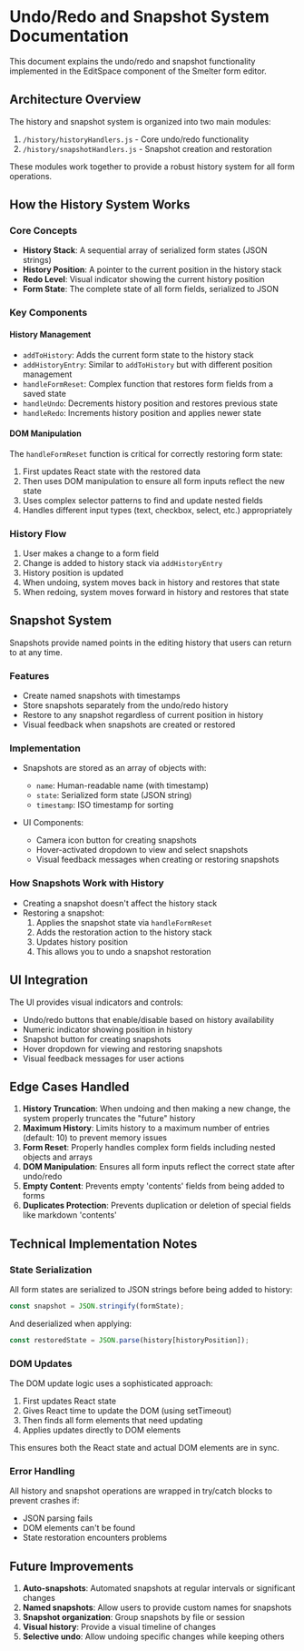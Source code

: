 # Undo/Redo and Snapshot System Documentation

This document explains the undo/redo and snapshot functionality implemented in the EditSpace component of the Smelter form editor.

## Architecture Overview

The history and snapshot system is organized into two main modules:

1. `/history/historyHandlers.js` - Core undo/redo functionality
2. `/history/snapshotHandlers.js` - Snapshot creation and restoration

These modules work together to provide a robust history system for all form operations.

## How the History System Works

### Core Concepts

- **History Stack**: A sequential array of serialized form states (JSON strings)
- **History Position**: A pointer to the current position in the history stack
- **Redo Level**: Visual indicator showing the current history position
- **Form State**: The complete state of all form fields, serialized to JSON

### Key Components

#### History Management

- `addToHistory`: Adds the current form state to the history stack
- `addHistoryEntry`: Similar to `addToHistory` but with different position management
- `handleFormReset`: Complex function that restores form fields from a saved state
- `handleUndo`: Decrements history position and restores previous state
- `handleRedo`: Increments history position and applies newer state

#### DOM Manipulation

The `handleFormReset` function is critical for correctly restoring form state:

1. First updates React state with the restored data
2. Then uses DOM manipulation to ensure all form inputs reflect the new state
3. Uses complex selector patterns to find and update nested fields
4. Handles different input types (text, checkbox, select, etc.) appropriately

### History Flow

1. User makes a change to a form field
2. Change is added to history stack via `addHistoryEntry`
3. History position is updated 
4. When undoing, system moves back in history and restores that state
5. When redoing, system moves forward in history and restores that state

## Snapshot System

Snapshots provide named points in the editing history that users can return to at any time.

### Features

- Create named snapshots with timestamps
- Store snapshots separately from the undo/redo history
- Restore to any snapshot regardless of current position in history
- Visual feedback when snapshots are created or restored

### Implementation

- Snapshots are stored as an array of objects with:
  - `name`: Human-readable name (with timestamp)
  - `state`: Serialized form state (JSON string)
  - `timestamp`: ISO timestamp for sorting

- UI Components:
  - Camera icon button for creating snapshots
  - Hover-activated dropdown to view and select snapshots
  - Visual feedback messages when creating or restoring snapshots

### How Snapshots Work with History

- Creating a snapshot doesn't affect the history stack
- Restoring a snapshot:
  1. Applies the snapshot state via `handleFormReset`
  2. Adds the restoration action to the history stack
  3. Updates history position
  4. This allows you to undo a snapshot restoration

## UI Integration

The UI provides visual indicators and controls:

- Undo/redo buttons that enable/disable based on history availability
- Numeric indicator showing position in history
- Snapshot button for creating snapshots
- Hover dropdown for viewing and restoring snapshots
- Visual feedback messages for user actions

## Edge Cases Handled

1. **History Truncation**: When undoing and then making a new change, the system properly truncates the "future" history
2. **Maximum History**: Limits history to a maximum number of entries (default: 10) to prevent memory issues
3. **Form Reset**: Properly handles complex form fields including nested objects and arrays
4. **DOM Manipulation**: Ensures all form inputs reflect the correct state after undo/redo
5. **Empty Content**: Prevents empty 'contents' fields from being added to forms
6. **Duplicates Protection**: Prevents duplication or deletion of special fields like markdown 'contents'

## Technical Implementation Notes

### State Serialization

All form states are serialized to JSON strings before being added to history:
```javascript
const snapshot = JSON.stringify(formState);
```

And deserialized when applying:
```javascript
const restoredState = JSON.parse(history[historyPosition]);
```

### DOM Updates

The DOM update logic uses a sophisticated approach:
1. First updates React state
2. Gives React time to update the DOM (using setTimeout)
3. Then finds all form elements that need updating
4. Applies updates directly to DOM elements

This ensures both the React state and actual DOM elements are in sync.

### Error Handling

All history and snapshot operations are wrapped in try/catch blocks to prevent crashes if:
- JSON parsing fails
- DOM elements can't be found
- State restoration encounters problems

## Future Improvements

1. **Auto-snapshots**: Automated snapshots at regular intervals or significant changes
2. **Named snapshots**: Allow users to provide custom names for snapshots
3. **Snapshot organization**: Group snapshots by file or session
4. **Visual history**: Provide a visual timeline of changes
5. **Selective undo**: Allow undoing specific changes while keeping others